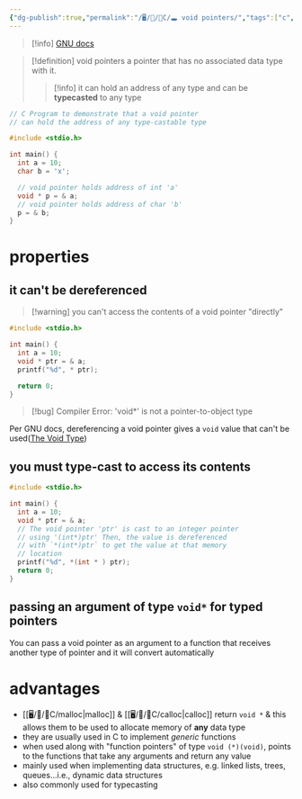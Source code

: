 ```yaml
---
{"dg-publish":true,"permalink":"/🖥/📜/🍊C/🕳 void pointers/","tags":["c","cheat","programming"]}
---
```



>[!info] [GNU docs](https://www.gnu.org/software/c-intro-and-ref/manual/html_node/Void-Pointers.html)


>[!definition] void pointers
>a pointer that has no associated data type with it.
>>[!info] it can hold an address of any type and can be **typecasted** to any type

```c
// C Program to demonstrate that a void pointer
// can hold the address of any type-castable type

#include <stdio.h>

int main() {
  int a = 10;
  char b = 'x';

  // void pointer holds address of int 'a'
  void * p = & a;
  // void pointer holds address of char 'b'
  p = & b;
}
```

# properties
## it can't be dereferenced
>[!warning] you can't access the contents of a void pointer "directly"

```c
#include <stdio.h>

int main() {
  int a = 10;
  void * ptr = & a;
  printf("%d", * ptr);

  return 0;
}
```

>[!bug] Compiler Error: 'void*' is not a pointer-to-object type

Per GNU docs, dereferencing a void pointer gives a `void` value that can't be used([The Void Type](https://www.gnu.org/software/c-intro-and-ref/manual/html_node/The-Void-Type.html)) 
## you must type-cast to access its contents
```c
#include <stdio.h>

int main() {
  int a = 10;
  void * ptr = & a;
  // The void pointer 'ptr' is cast to an integer pointer
  // using '(int*)ptr' Then, the value is dereferenced
  // with `*(int*)ptr` to get the value at that memory
  // location
  printf("%d", *(int * ) ptr);
  return 0;
}
```

## passing an argument of type `void*` for typed pointers
You can pass a void pointer as an argument to a function that receives another type of pointer and it will convert automatically
# advantages
- [[🖥/📜/🍊C/malloc\|malloc]] & [[🖥/📜/🍊C/calloc\|calloc]] return `void *` & this allows them to be used to allocate memory of **any** data type
- they are usually used in C to implement *generic* functions
- when used along with "function pointers" of type `void (*)(void)`, points to the functions that take any arguments and return any value
- mainly used when implementing data structures, e.g. linked lists, trees, queues...i.e., dynamic data structures
- also commonly used for typecasting
